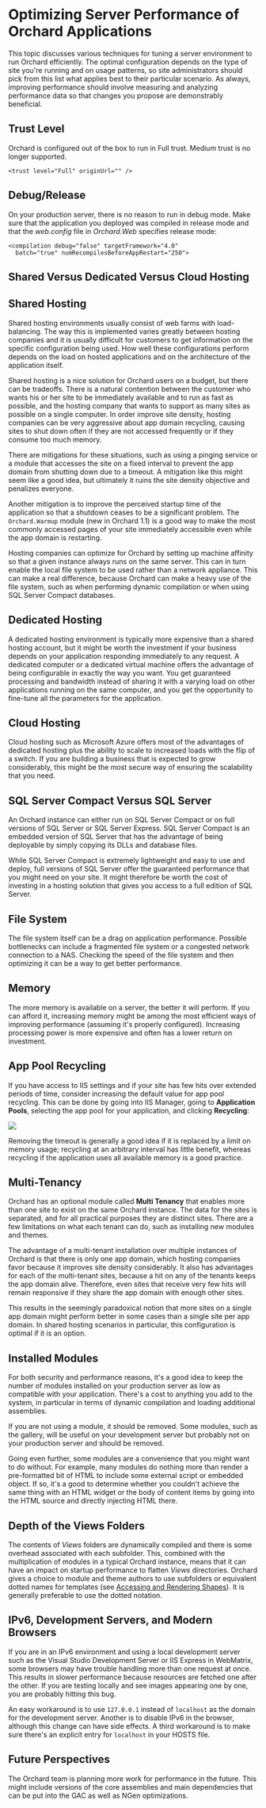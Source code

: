 Optimizing Server Performance of Orchard Applications
=====================================================
This topic discusses various techniques for tuning a server environment to run Orchard efficiently. The optimal configuration depends on the type of site you're running and on usage patterns, so site administrators should pick from this list what applies best to their particular scenario. As always, improving performance should involve measuring and analyzing performance data so that changes you propose are demonstrably beneficial.


Trust Level
-----------


Orchard is configured out of the box to run in Full trust.
Medium trust is no longer supported.
    
    <trust level="Full" originUrl="" />


Debug/Release
-------------


On your production server, there is no reason to run in debug mode. Make sure that the application you deployed was compiled in release mode and that the _web.config_ file in _Orchard.Web_ specifies release mode:

    
    <compilation debug="false" targetFramework="4.0"
      batch="true" numRecompilesBeforeAppRestart="250">


Shared Versus Dedicated Versus Cloud Hosting
--------------------------------------------


## Shared Hosting

Shared hosting environments usually consist of web farms with load-balancing. The way this is implemented varies greatly between hosting companies and it is usually difficult for customers to get information on the specific configuration being used. How well these configurations perform depends on the load on hosted applications and on the architecture of the application itself.

Shared hosting is a nice solution for Orchard users on a budget, but there can be tradeoffs. There is a natural contention between the customer who wants his or her site to be immediately available and to run as fast as possible, and the hosting company that wants to support as many sites as possible on a single computer. In order improve site density, hosting companies can be very aggressive about app domain recycling, causing sites to shut down often if they are not accessed frequently or if they consume too much memory.

There are mitigations for these situations, such as using a pinging service or a module that accesses the site on a fixed interval to prevent the app domain from shutting down due to a timeout. A mitigation like this might seem like a good idea, but ultimately it ruins the site density objective and penalizes everyone.

Another mitigation is to improve the perceived startup time of the application so that a shutdown ceases to be a significant problem. The `Orchard.Warmup` module (new in Orchard 1.1) is a good way to make the most commonly accessed pages of your site immediately accessible even while the app domain is restarting.

Hosting companies can optimize for Orchard by setting up machine affinity so that a given instance always runs on the same server. This can in turn enable the local file system to be used rather than a network appliance. This can make a real difference, because Orchard can make a heavy use of the file system, such as when performing dynamic compilation or when using SQL Server Compact databases.

## Dedicated Hosting

A dedicated hosting environment is typically more expensive than a shared hosting account, but it might be worth the investment if your business depends on your application responding immediately to any request. A dedicated computer or a dedicated virtual machine offers the advantage of being configurable in exactly the way you want. You get guaranteed processing and bandwidth instead of sharing it with a varying load on other applications running on the same computer, and you get the opportunity to fine-tune all the parameters for the application.

## Cloud Hosting

Cloud hosting such as Microsoft Azure offers most of the advantages of dedicated hosting plus the ability to scale to increased loads with the flip of a switch. If you are building a business that is expected to grow considerably, this might be the most secure way of ensuring the scalability that you need.

SQL Server Compact Versus SQL Server
------------------------------------


An Orchard instance can either run on SQL Server Compact or on full versions of SQL Server or SQL Server Express. SQL Server Compact is an embedded version of SQL Server that has the advantage of being deployable by simply copying its DLLs and database files.

While SQL Server Compact is extremely lightweight and easy to use and deploy, full versions of SQL Server offer the guaranteed performance that you might need on your site. It might therefore be worth the cost of investing in a hosting solution that gives you access to a full edition of SQL Server.

File System
-----------


The file system itself can be a drag on application performance. Possible bottlenecks can include a fragmented file system or a congested network connection to a NAS. Checking the speed of the file system and then optimizing it can be a way to get better performance.

Memory
------


The more memory is available on a server, the better it will perform. If you can afford it, increasing memory might be among the most efficient ways of improving performance (assuming it's properly configured). Increasing processing power is more expensive and often has a lower return on investment.

App Pool Recycling
------------------


If you have access to IIS settings and if your site has few hits over extended periods of time, consider increasing the default value for app pool recycling. This can be done by going into IIS Manager, going to **Application Pools**, selecting the app pool for your application, and clicking **Recycling**:

![](../Attachments/Optimizing-Performance-of-Orchard-with-Shared-Hosting/AppPoolRecycle.PNG)

Removing the timeout is generally a good idea if it is replaced by a limit on memory usage; recycling at an arbitrary interval has little benefit, whereas recycling if the application uses all available memory is a good practice.

Multi-Tenancy
-------------


Orchard has an optional module called **Multi Tenancy** that enables more than one site to exist on the same Orchard instance. The data for the sites is separated, and for all practical purposes they are distinct sites. There are a few limitations on what each tenant can do, such as installing new modules and themes.

The advantage of a multi-tenant installation over multiple instances of Orchard is that there is only one app domain, which hosting companies favor because it improves site density considerably. It also has advantages for each of the multi-tenant sites, because a hit on any of the tenants keeps the app domain alive. Therefore, even sites that receive very few hits will remain responsive if they share the app domain with enough other sites.

This results in the seemingly paradoxical notion that more sites on a single app domain might perform better in some cases than a single site per app domain. In shared hosting scenarios in particular, this configuration is optimal if it is an option.

Installed Modules
-----------------


For both security and performance reasons, it's a good idea to keep the number of modules installed on your production server as low as compatible with your application. There's a cost to anything you add to the system, in particular in terms of dynamic compilation and loading additional assemblies.

If you are not using a module, it should be removed. Some modules, such as the gallery, will be useful on your development server but probably not on your production server and should be removed.

Going even further, some modules are a convenience that you might want to do without. For example, many modules do nothing more than render a pre-formatted bit of HTML to include some external script or embedded object. If so, it's a good to determine whether you couldn't achieve the same thing with an HTML widget or the body of content items by going into the HTML source and directly injecting HTML there.

Depth of the Views Folders
--------------------------


The contents of _Views_ folders are dynamically compiled and there is some overhead associated with each subfolder. This, combined with the multiplication of modules in a typical Orchard instance, means that it can have an impact on startup performance to flatten _Views_ directories. Orchard gives a choice to module and theme authors to use subfolders or equivalent dotted names for templates (see [Accessing and Rendering Shapes](Accessing-and-rendering-shapes)). It is generally preferable to use the dotted notation.

IPv6, Development Servers, and Modern Browsers
----------------------------------------------


If you are in an IPv6 environment and using a local development server such as the Visual Studio Development Server or IIS Express in WebMatrix, some browsers may have trouble handling more than one request at once. This results in slower performance because resources are fetched one after the other. If you are testing locally and see images appearing one by one, you are probably hitting this bug.

An easy workaround is to use `127.0.0.1` instead of `localhost` as the domain for the development server. Another is to disable IPv6 in the browser, although this change can have side effects. A third workaround is to make sure there's an explicit entry for `localhost` in your HOSTS file.

Future Perspectives
-------------------


The Orchard team is planning more work for performance in the future. This might include versions of the core assemblies and main dependencies that can be put into the GAC as well as NGen optimizations.
